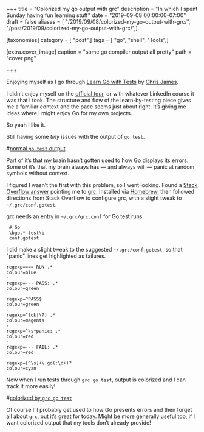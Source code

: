 +++
title = "Colorized my go output with grc"
description = "In which I spent Sunday having fun learning stuff"
date = "2019-09-08 00:00:00-07:00"
draft = false
aliases = [ "/2019/09/08/colorized-my-go-output-with-grc/", "/post/2019/09/colorized-my-go-output-with-grc/",]

[taxonomies]
category = [ "post",]
tags = [ "go", "shell", "Tools",]

[extra.cover_image]
caption = "some go compiler output all pretty"
path = "cover.png"

+++

Enjoying myself as I go through [Learn Go with Tests][go-with-tests] by [Chris
James][chris-james].

I didn’t enjoy myself on the [official tour][official-tour], or with whatever
LinkedIn course it was that I took. The structure and flow of the
learn-by-testing piece gives me a familiar context and the pace seems just
about right. It’s giving me ideas where I might enjoy Go for my own projects.

So yeah I like it.

Still having some *tiny* issues with the output of ``go test``.

#[normal `go test` output](plain.png)

Part of it’s that my brain hasn’t gotten used to how Go displays its errors.
Some of it’s that my brain always has — and always will — panic at random
symbols without context.

I figured I wasn’t the first with this problem, so I went looking. Found a
[Stack Overflow answer][stackoverflow] pointing me to [grc][]. Installed via
[Homebrew][homebrew], then followed directions from Stack Overflow to configure
grc, with a slight tweak to `~/.grc/conf.gotest`.

grc needs an entry in `~/.grc/grc.conf` for Go test runs.

``` text
 # Go
 \bgo.* test\b
 conf.gotest
```

I did make a slight tweak to the suggested `~/.grc/conf.gotest`, so that
"panic" lines get highlighted as failures.

``` text
regexp==== RUN .*
colour=blue
-
regexp=--- PASS: .*
colour=green
-
regexp=^PASS$
colour=green
-
regexp=^(ok|\?) .*
colour=magenta
-
regexp=^\s*panic: .*
colour=red
-
regexp=--- FAIL: .*
colour=red
-
regexp=[^\s]+\.go(:\d+)?
colour=cyan
```

Now when I run tests through `grc go test`, output is colorized and I can
track it more easily!

#[colorized by `grc go test`](cover.png)

Of course I’ll probably get used to how Go presents errors and then forget all
about `grc`, but it’s great for today. Might be more generally useful too, if
I want colorized output that my tools don’t already provide!

[go-with-tests]: https://github.com/quii/learn-go-with-tests
[chris-james]: https://quii.dev/
[official-tour]: https://tour.golang.org/welcome/1
[stackoverflow]: https://stackoverflow.com/a/40160711
[grc]: https://github.com/garabik/grc
[homebrew]: https://brew.sh/